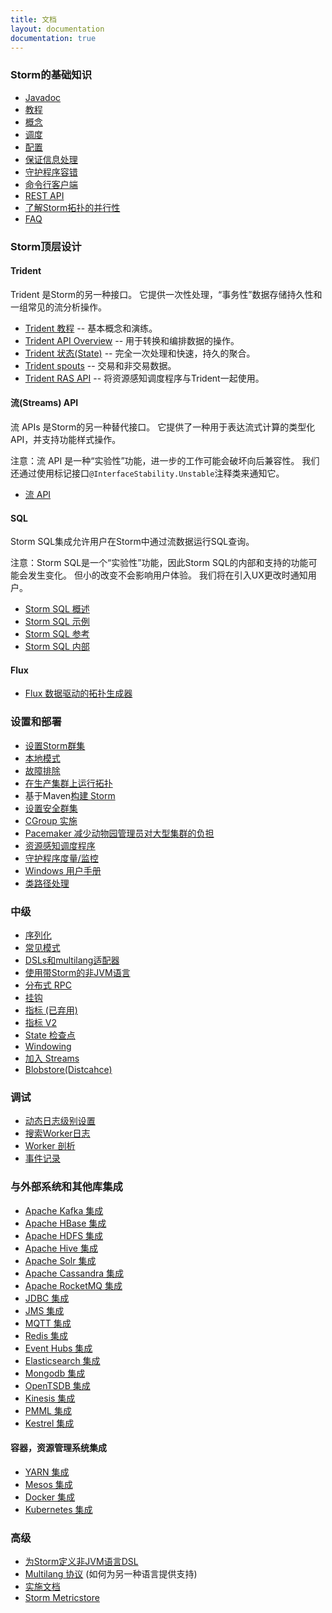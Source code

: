 ```yaml
---
title: 文档
layout: documentation
documentation: true
---
```

### Storm的基础知识

* [Javadoc](http://storm.apache.org/releases/2.0.0-SNAPSHOT/javadocs/index.html)
* [教程](Tutorial.md)
* [概念](Concepts.md)
* [调度](Storm-Scheduler.md)
* [配置](Configuration.md)
* [保证信息处理](Guarantee-message-processing.md)
* [守护程序容错](Daemon-Fault-Tolerance.md)
* [命令行客户端](Command-line-client.md)
* [REST API](STORM-UI-REST-API.md)
* [了解Storm拓扑的并行性](Understanding-the-parallelism-of-a-Storm-topology.md)
* [FAQ](FAQ.md)

### Storm顶层设计

#### Trident

Trident 是Storm的另一种接口。 它提供一次性处理，“事务性”数据存储持久性和一组常见的流分析操作。

* [Trident 教程](Trident-tutorial.md)     -- 基本概念和演练。
* [Trident API Overview](Trident-API-Overview.md) -- 用于转换和编排数据的操作。
* [Trident 状态(State)](Trident-state.md)        -- 完全一次处理和快速，持久的聚合。
* [Trident spouts](Trident-spouts.md)       -- 交易和非交易数据。
* [Trident RAS API](Trident-RAS-API.md)     -- 将资源感知调度程序与Trident一起使用。

#### 流(Streams) API

流 APIs 是Storm的另一种替代接口。 它提供了一种用于表达流式计算的类型化API，并支持功能样式操作。

注意：流 API 是一种“实验性”功能，进一步的工作可能会破坏向后兼容性。
我们还通过使用标记接口`@InterfaceStability.Unstable`注释类来通知它。

* [流 API](Stream-API.md)

#### SQL

Storm SQL集成允许用户在Storm中通过流数据运行SQL查询。

注意：Storm SQL是一个“实验性”功能，因此Storm SQL的内部和支持的功能可能会发生变化。
但小的改变不会影响用户体验。 我们将在引入UX更改时通知用户。

* [Storm SQL 概述](storm-sql.md)
* [Storm SQL 示例](storm-sql-example.md)
* [Storm SQL 参考](storm-sql-reference.md)
* [Storm SQL 内部](storm-sql-internal.md)

#### Flux

* [Flux 数据驱动的拓扑生成器](flux.md)

### 设置和部署

* [设置Storm群集](Setting-up-a-Storm-cluster.md)
* [本地模式](Local-mode.md)
* [故障排除](Troubleshooting.md)
* [在生产集群上运行拓扑](Running-topologies-on-a-production-cluster.md)
* 基于Maven[构建 Storm](Maven.md)
* [设置安全群集](SECURITY.md)
* [CGroup 实施](cgroups_in_storm.md)
* [Pacemaker 减少动物园管理员对大型集群的负担](Pacemaker.md)
* [资源感知调度程序](Resource_Aware_Scheduler_overview.md)
* [守护程序度量/监控](storm-metrics-profiling-internal-actions.md)
* [Windows 用户手册](windows-users-guide.md)
* [类路径处理](Classpath-handling.md)

### 中级

* [序列化](Serialization.md)
* [常见模式](Common-patterns.md)
* [DSLs和multilang适配器](DSLs-and-multilang-adapters.md)
* [使用带Storm的非JVM语言](Using-non-JVM-languages-with-Storm.md)
* [分布式 RPC](Distributed-RPC.md)
* [挂钩](Hooks.md)
* [指标 (已弃用)](Metrics.md)
* [指标 V2](metrics_v2.md)
* [State 检查点](State-checkpointing.md)
* [Windowing](Windowing.md)
* [加入 Streams](Joins.md)
* [Blobstore(Distcahce)](distcache-blobstore.md)

### 调试
* [动态日志级别设置](dynamic-log-level-settings.md)
* [搜索Worker日志](Logs.md)
* [Worker 剖析](dynamic-worker-profiling.md)
* [事件记录](Eventlogging.md)

### 与外部系统和其他库集成
* [Apache Kafka 集成](storm-kafka-client.md)
* [Apache HBase 集成](storm-hbase.md)
* [Apache HDFS 集成](storm-hdfs.md)
* [Apache Hive 集成](storm-hive.md)
* [Apache Solr 集成](storm-solr.md)
* [Apache Cassandra 集成](storm-cassandra.md)
* [Apache RocketMQ 集成](storm-rocketmq.md)
* [JDBC 集成](storm-jdbc.md)
* [JMS 集成](storm-jms.md)
* [MQTT 集成](storm-mqtt.md)
* [Redis 集成](storm-redis.md)
* [Event Hubs 集成](storm-eventhubs.md)
* [Elasticsearch 集成](storm-elasticsearch.md)
* [Mongodb 集成](storm-mongodb.md)
* [OpenTSDB 集成](storm-opentsdb.md)
* [Kinesis 集成](storm-kinesis.md)
* [PMML 集成](storm-pmml.md)
* [Kestrel 集成](Kestrel-and-Storm.md)

#### 容器，资源管理系统集成

* [YARN 集成](https://github.com/yahoo/storm-yarn)
* [Mesos 集成](https://github.com/mesos/storm)
* [Docker 集成](https://hub.docker.com/_/storm/)
* [Kubernetes 集成](https://github.com/kubernetes/examples/tree/master/staging/storm)

### 高级

* [为Storm定义非JVM语言DSL](Defining-a-non-jvm-language-dsl-for-storm.md)
* [Multilang 协议](Multilang-protocol.md) (如何为另一种语言提供支持)
* [实施文档](Implementation-docs.md)
* [Storm Metricstore](storm-metricstore.md)

